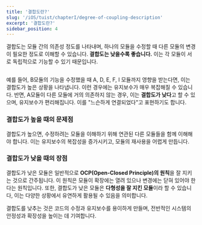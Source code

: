 ```yaml
---
title: '결합도란?'
slug: '/iOS/tuist/chapterI/degree-of-coupling-description'
excerpt: '결합도란?'
sidebar_position: 4
---
```

결합도는 모듈 간의 의존성 정도를 나타내며, 하나의 모듈을 수정할 때 다른 모듈의 변경이 필요한 정도로 이해할 수 있습니다. **결합도는 낮을수록 좋습니다.** 이는 각 모듈이 서로 독립적으로 기능할 수 있기 때문입니다.

<img src="https://i.imghippo.com/files/1rMnq1722864164.png" alt="" border="0"/>

예를 들어, B모듈의 기능을 수정했을 때 A, D, E, F, I 모듈까지 영향을 받는다면, 이는 결합도가 높은 상황을 나타냅니다. 이런 경우에는 유지보수가 매우 복잡해질 수 있습니다. 반면, A모듈이 다른 모듈에 거의 의존하지 않는 경우, 이는 **결합도가 낮다**고 할 수 있으며, 유지보수가 편리해집니다. 이를 "느슨하게 연결되었다"고 표현하기도 합니다.

### 결합도가 높을 때의 문제점

결합도가 높으면, 수정하려는 모듈을 이해하기 위해 연관된 다른 모듈들을 함께 이해해야 합니다. 이는 유지보수의 복잡성을 증가시키고, 모듈의 재사용을 어렵게 만듭니다.

### 결합도가 낮을 때의 장점

결합도가 낮은 모듈은 일반적으로 **OCP(Open-Closed Principle)의 원칙**을 잘 지키는 것으로 간주됩니다. 이 원칙은 모듈이 확장에는 열려 있으나 변경에는 닫혀 있어야 한다는 원칙입니다. 또한, 결합도가 낮은 모듈은 **다형성을 잘 지킨 모듈**이라 할 수 있습니다, 이는 다양한 상황에서 유연하게 활용될 수 있음을 의미합니다.

결합도를 낮추는 것은 코드의 수정과 유지보수를 용이하게 만들며, 전반적인 시스템의 안정성과 확장성을 높이는 데 기여합니다.
